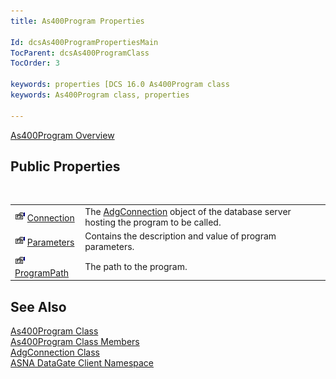 ```yaml
---
title: As400Program Properties

Id: dcsAs400ProgramPropertiesMain
TocParent: dcsAs400ProgramClass
TocOrder: 3

keywords: properties [DCS 16.0 As400Program class
keywords: As400Program class, properties

---
```


[As400Program Overview](as400program-class.html) 
## Public Properties

<br />


|      |      |
| ---- | ---- |
| <img height="16" alt="public property" src="images/property.bmp" width="16" border="0" /> [ Connection](as400program-class-connection-property.html) | The [AdgConnection](adg-connection-class.html) object of the database server hosting the program to be called. |
| <img height="16" alt="public property" src="images/property.bmp" width="16" border="0" /> [ Parameters](as400program-class-parameters-property.html) | Contains the description and value of program parameters. |
| <img height="16" alt="public property" src="images/property.bmp" width="16" border="0" /> [ ProgramPath](as400program-class-program-path-property.html) | The path to the program. |



## See Also


[As400Program Class](as400program-class.html)
      <br />
[As400Program Class Members](as400program-members.html)
      <br />
[AdgConnection Class](adg-connection-class.html)
      <br />
[ASNA DataGate Client Namespace](datagate-client-namespace.html)

